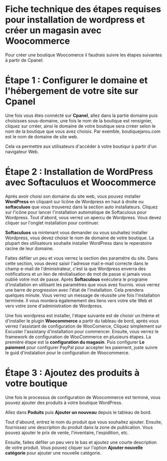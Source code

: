 ﻿# Fiche technique des étapes requises pour installation de wordpress et créer un magasin avec Woocommerce

Pour créer une boutique Woocomerce il faudrais suivre les étapes suivantes à partir de Cpanel:

# Étape 1 : Configurer le domaine et l'hébergement de votre site sur Cpanel

Une fois vous êtes connécté sur **Cpanel**, allez dans la partie domaine puis choisisses sous-domaine, une fois le nom de la boutique est rensignier, cliquez sur crréer, ainsi le domaine de votre boutique sera crréer selon le nom de la boutique que vous avez choisis. Par exemble, boutiquejarou.com est le nom de domaine de site web.

Cela va permettre aux utilisateurs d'accéder à votre boutiqur à partir d'un navigateur Web.

# Étape 2 : Installation de WordPress avec Softaculuos et Woocommerce

Aprés avoir choisi son domaine du site web, vous pouvez installer **WordPress** en cliquant sur licône de Wordpress en haut à droite ou **softaculuos** que vous trouverez dans la section auto installateurs. Cliquez sur l'icône pour lancer l'installation automatique de Softaculous pour Wordpress. Tout d'abord, vous verrez un apercu de Wordpress. Vous devez cliquer sur l'onglet installation pour continuer.

**Softaculuos** va mintenant vous demander ou vous souhaitez installer Wordpress, vous devez choisir le nom de domaine de votre boutique. La plupart des utilisateurs souhaite installer WordPress dans le reperatoire racine de leur domaine.

Faites défiler un peu et vous verrez la section des paramétre du site. Dans cette section, vous devez saisir l'adresse mail e-mail correcte dans le champ e-mail de l'dministrateur, c'est la que Wordpress enverra des notifications et un lien de rénitialisation de mot de passe si jamais vous oublié votre mot de passe.
Aprés **Softaculous** exécutera le programe d'installation en utilisant les paramétres que vous avez fournis. vous verrez une barre de progression avec l'état de l'installation. Cela prendera quelques minute. Vous verrez un message de réussite une fois l'installation terminée. Il vous montera égalemement des liens vers votre site Web et vers votre zone d'administration de Wordpress.

Une fois wordpress est installer, l'étape suivante est de choisir un théme et d'installer le plugin **Woocommerce** a partir du tableau de bord, aprés vous verrez l'assistant de configuration de WooComerce, Cliquez simplement sur Excuster l'assistany d'installation pour commencer. Ensuite, vous verrez le framework de configuration de WooCommerce en plusieurs étapes. La premiére étape est la **configuration du magasin**. Puis configurer **Le paiement** pour configurer PayPal pour accepter les paiement, juste suivre le guid d'instalation pour le configuration de Woocommerce.

# Étape 3 : Ajoutez des produits à votre boutique

Une fois le processus de configuration de Woocommerce est terminé, vous pouvez ajouter des produits à votre boutique WordPress.

Allez dans **Poduits** puis **Ajouter un nouveau** depuis le tableau de bord.

Tout d'abourd, entrez le nom du produit que vous souhaitez ajouter. Ensuite, fournissez une description du produit dans la zone de publication. Vous pouvez ajouter le prix de vente, l'inventaire, l'expidition, etc.

Ensuite, faites défiler un peu vers le bas et ajoutez une courte description de votre produit. Vous pouvez cliquer sur l'option **Ajouter nouvelle catégorie** pour ajouter une nouvelle catégorie.
